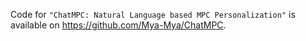 Code for `"ChatMPC: Natural Language based MPC Personalization"` is available on https://github.com/Mya-Mya/ChatMPC.

